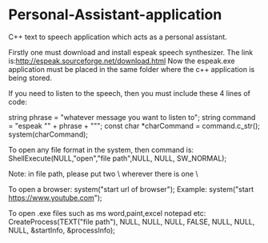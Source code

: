 # Personal-Assistant-application
C++ text to speech application which acts as a personal assistant. 

Firstly one must download and install espeak speech synthesizer. The link is:http://espeak.sourceforge.net/download.html
Now the espeak.exe application must be placed in the same folder where the c++ application is being stored.

If you need to listen to the speech, then you must include these 4 lines of code:

string phrase = "whatever message you want to listen to";
string command = "espeak \"" + phrase + "\"";
const char *charCommand = command.c_str();
system(charCommand);

To open any file format in the system, then command is:
ShellExecute(NULL,"open","file path",NULL, NULL, SW_NORMAL);

Note: in file path, please put two \\ wherever there is one \

To open a browser:
system("start url of browser");
Example:
system("start https://www.youtube.com");

To open .exe files such as ms word,paint,excel notepad etc:
CreateProcess(TEXT("file path"), NULL, NULL, NULL, FALSE, NULL, NULL, NULL, &startInfo, &processInfo);


